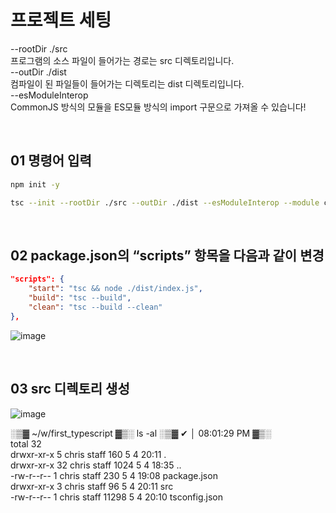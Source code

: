 # 프로젝트 세팅
--rootDir ./src <br/>
프로그램의 소스 파일이 들어가는 경로는 src 디렉토리입니다. <br/>
--outDir ./dist <br/>
컴파일이 된 파일들이 들어가는 디렉토리는 dist 디렉토리입니다. <br/>
--esModuleInterop <br/>
CommonJS 방식의 모듈을 ES모듈 방식의 import 구문으로 가져올 수 있습니다! <br/>

<br/>

## 01 명령어 입력
```bash
npm init -y
```
```bash
tsc --init --rootDir ./src --outDir ./dist --esModuleInterop --module commonjs --strict true --allowJS true --checkJS true
```

<br/>

## 02 package.json의 “scripts” 항목을 다음과 같이 변경
```json
"scripts": {
    "start": "tsc && node ./dist/index.js",
    "build": "tsc --build",
    "clean": "tsc --build --clean"
},
```
![image](https://github.com/limhyerin/StudyNote/assets/70150896/090ada7d-07b7-48ef-83a9-e9cf171e31c9)

<br/>

## 03 src 디렉토리 생성
![image](https://github.com/limhyerin/StudyNote/assets/70150896/2d4d41b0-06a7-4843-9c8d-456e12b02afd)


░▒▓ ~/w/first_typescript ▓▒░ ls -al                     ░▒▓ ✔ │ 08:01:29 PM ▓▒░ <br/>
total 32 <br/>
drwxr-xr-x   5 chris  staff    160  5  4 20:11 . <br/>
drwxr-xr-x  32 chris  staff   1024  5  4 18:35 .. <br/>
-rw-r--r--   1 chris  staff    230  5  4 19:08 package.json <br/>
drwxr-xr-x   3 chris  staff     96  5  4 20:11 src <br/>
-rw-r--r--   1 chris  staff  11298  5  4 20:10 tsconfig.json <br/>
